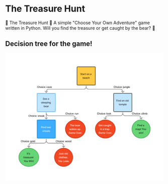 # The Treasure Hunt
🌴 The Treasure Hunt 🌴 A simple "Choose Your Own Adventure" game written in Python. Will you find the treasure or get caught by the bear? 🐻

## Decision tree for the game!
![The Treasure Hunt Decision Tree](Decision_Tree.png)
